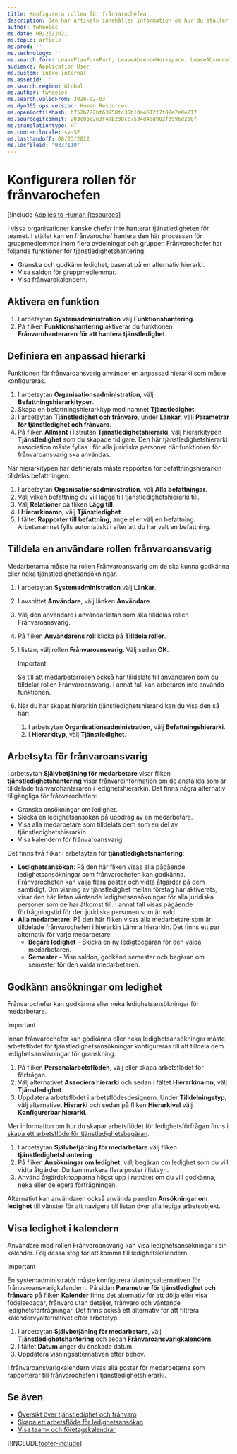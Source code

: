 ```yaml
---
title: Konfigurera rollen för frånvarochefen
description: Den här artikeln innehåller information om hur du ställer in rollen som frånvaroansvarig för hantering av tjänstledighet för medarbetare.
author: twheeloc
ms.date: 08/25/2021
ms.topic: article
ms.prod: ''
ms.technology: ''
ms.search.form: LeavePlanFormPart, LeaveAbsenceWorkspace, LeaveAbsenceManager
audience: Application User
ms.custom: intro-internal
ms.assetid: ''
ms.search.region: Global
ms.author: twheeloc
ms.search.validFrom: 2020-02-03
ms.dyn365.ops.version: Human Resources
ms.openlocfilehash: b752b722bf63958fc35b10a4612f7f02e2e8e717
ms.sourcegitcommit: 203c8bc263f4ab238cc7534d4dd902fd996d2b0f
ms.translationtype: HT
ms.contentlocale: sv-SE
ms.lasthandoff: 08/23/2022
ms.locfileid: "9337110"
---
```

# <a name="configure-the-absence-manager-role"></a>Konfigurera rollen för frånvarochefen


[!include [Applies to Human Resources](../includes/applies-to-hr.md)]

I vissa organisationer kanske chefer inte hanterar tjänstledigheten för teamet. I stället kan en frånvarochef hantera den här processen för gruppmedlemmar inom flera avdelningar och grupper. Frånvarochefer har följande funktioner för tjänstledighetshantering:

- Granska och godkänn ledighet, baserat på en alternativ hierarki.
- Visa saldon för gruppmedlemmar.
- Visa frånvarokalendern.

## <a name="turn-on-the-feature"></a>Aktivera en funktion

1. I arbetsytan **Systemadministration** välj **Funktionshantering**.
2. På fliken **Funktionshantering** aktiverar du funktionen **Frånvarohanteraren för att hantera tjänstledighet**.

## <a name="define-a-custom-hierarchy"></a>Definiera en anpassad hierarki

Funktionen för frånvaroansvarig använder en anpassad hierarki som måste konfigureras.

1. I arbetsytan **Organisationsadministration**, välj **Befattningshierarkityper**.
2. Skapa en befattningshierarkityp med namnet **Tjänstledighet**.
3. I arbetsytan **Tjänstledighet och frånvaro**, under **Länkar**, välj **Parametrar för tjänstledighet och frånvaro**.
4. På fliken **Allmänt** i listrutan **Tjänstledighetshierarki**, välj hierarkitypen **Tjänstledighet** som du skapade tidigare. Den här tjänstledighetshierarki association måste fyllas i för alla juridiska personer där funktionen för frånvaroansvarig ska användas.

När hierarkitypen har definierats måste rapporten för befattningshierarkin tilldelas befattningen.

1. I arbetsytan **Organisationsadministration**, välj **Alla befattningar**.
2. Välj vilken befattning du vill lägga till tjänstledighetshierarki till.
3. Välj **Relationer** på fliken **Lägg till**.
4. I **Hierarkinamn**, välj **Tjänstledighet**.
5. I fältet **Rapporter till befattning**, ange eller välj en befattning. Arbetsnamnet fylls automatiskt i efter att du har valt en befattning.

## <a name="assign-the-absence-manager-role-to-a-user"></a>Tilldela en användare rollen frånvaroansvarig

Medarbetarna måste ha rollen Frånvaroansvarig om de ska kunna godkänna eller neka tjänstledighetsansökningar.

1. I arbetsytan **Systemadministration** välj **Länkar**.
2. I avsnittet **Användare**, välj länken **Användare**.
3. Välj den användare i användarlistan som ska tilldelas rollen Frånvaroansvarig.
4. På fliken **Användarens roll** klicka på **Tilldela roller**.
5. I listan, välj rollen **Frånvaroansvarig**. Välj sedan **OK**.

    > [!IMPORTANT]
    > Se till att medarbetarrollen också har tilldelats till användaren som du tilldelar rollen Frånvaroansvarig. I annat fall kan arbetaren inte använda funktionen.

6. När du har skapat hierarkin tjänstledighetshierarki kan du visa den så här:

    1. I arbetsytan **Organisationsadministration**, välj **Befattningshierarki**.
    2. I **Hierarkityp**, välj **Tjänstledighet**.

## <a name="absence-manager-workspace"></a>Arbetsyta för frånvaroansvarig

I arbetsytan **Självbetjäning för medarbetare** visar fliken **tjänstledighetshantering** visar frånvaroinformation om de anställda som är tilldelade frånvarohanteraren i ledighetshierarkin. Det finns några alternativ tillgängliga för frånvarochefen: 
 - Granska ansökningar om ledighet.</br>
 - Skicka en ledighetsansökan på uppdrag av en medarbetare.</br>
 - Visa alla medarbetare som tilldelats dem som en del av tjänstledighetshierarkin.</br>
 - Visa kalendern för frånvaroansvarig.</br>

Det finns två flikar i arbetsytan för **tjänstledighetshantering**:
 - **Ledighetsansökan**: På den här fliken visas alla pågående ledighetsansökningar som frånvarochefen kan godkänna. Frånvarochefen kan välja flera poster och vidta åtgärder på dem samtidigt. Om visning av tjänstledighet mellan företag har aktiverats, visar den här listan väntande ledighetsansökningar för alla juridiska personer som de har åtkomst till. I annat fall visas pågående förfrågningstid för den juridiska personen som är vald. </br>
 - **Alla medarbetare**: På den här fliken visas alla medarbetare som är tilldelade frånvarochefen i hierarkin Lämna hierarkin. Det finns ett par alternativ för varje medarbetare:
    - **Begära ledighet** – Skicka en ny ledigtbegäran för den valda medarbetaren.</br>
    - **Semester** – Visa saldon, godkänd semester och begäran om semester för den valda medarbetaren.</br>

## <a name="approve-time-off-requests"></a>Godkänn ansökningar om ledighet

Frånvarochefer kan godkänna eller neka ledighetsansökningar för medarbetare. 

> [!IMPORTANT]
> Innan frånvarochefer kan godkänna eller neka ledighetsansökningar måste arbetsflödet för tjänstledighetsansökningar konfigureras till att tilldela dem ledighetsansökningar för granskning.
>
> 1. På fliken **Personalarbetsflöden**, välj eller skapa arbetsflödet för förfrågan.
> 2. Välj alternativet **Associera hierarki** och sedan i fältet **Hierarkinamn**, välj **Tjänstledighet**.
> 3. Uppdatera arbetsflödet i arbetsflödesdesignern. Under **Tilldelningstyp**, välj alternativet **Hierarki** och sedan på fliken **Hierarkival** välj **Konfigurerbar hierarki**.
>
> Mer information om hur du skapar arbetsflödet för ledighetsförfrågan finns i [skapa ett arbetsflöde för tjänstledighetsbegäran](hr-leave-and-absence-workflow.md).

1. I arbetsytan **Självbetjäning för medarbetare** välj fliken **tjänstledighetshantering**.
2. På fliken **Ansökningar om ledighet**, välj begäran om ledighet som du vill vidta åtgärder. Du kan markera flera poster i listvyn.
3. Använd åtgärdsknapparna högst upp i rutnätet om du vill godkänna, neka eller delegera förfrågningen. 

Alternativt kan användaren också använda panelen **Ansökningar om ledighet** till vänster för att navigera till listan över alla lediga arbetsobjekt. 

## <a name="view-time-off-in-the-calendar"></a>Visa ledighet i kalendern

Användare med rollen Frånvaroansvarig kan visa ledighetsansökningar i sin kalender. Följ dessa steg för att komma till ledighetskalendern.

> [!IMPORTANT]
> En systemadministratör måste konfigurera visningsalternativen för frånvaroansvarigkalendern. På sidan **Parametrar för tjänstledighet och frånvaro** på fliken **Kalender** finns det alternativ för att dölja eller visa födelsedagar, frånvaro utan detaljer, frånvaro och väntande ledighetsförfrågningar. Det finns också ett alternativ för att filtrera kalendervyalternativet efter arbetstyp.

1. I arbetsytan **Självbetjäning för medarbetare**, välj **Tjänstledighetshantering** och sedan **Frånvaroansvarigkalendern**.
2. I fältet **Datum** anger du önskade datum.
3. Uppdatera visningsalternativen efter behov.

I frånvaroansvarigkalendern visas alla poster för medarbetarna som rapporterar till frånvarochefen i tjänstledighetshierarki.

## <a name="see-also"></a>Se även

- [Översikt över tjänstledighet och frånvaro](hr-leave-and-absence-overview.md)
- [Skapa ett arbetsflöde för ledighetsansökan](hr-leave-and-absence-workflow.md)
- [Visa team- och företagskalendrar](hr-employee-self-service-calendar.md)

[!INCLUDE[footer-include](../includes/footer-banner.md)]
